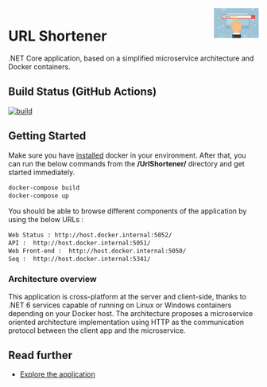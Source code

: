 <img src="https://github.com/gabriel-rodriguezcastellini/UrlShortener/blob/main/img/shortener.jpeg" alt="URL Shortener logo" title="urlShortener" align="right" height="60" />

# URL Shortener

.NET Core application, based on a simplified microservice architecture and Docker containers.

## Build Status (GitHub Actions)

[![build](https://github.com/gabriel-rodriguezcastellini/UrlShortener/actions/workflows/build-validation.yml/badge.svg)](https://github.com/gabriel-rodriguezcastellini/UrlShortener/actions/workflows/build-validation.yml)

## Getting Started

Make sure you have [installed](https://docs.docker.com/docker-for-windows/install/) docker in your environment. After that, you can run the below commands from the **/UrlShortener/** directory and get started immediately.

```powershell
docker-compose build
docker-compose up
```

You should be able to browse different components of the application by using the below URLs :

```
Web Status : http://host.docker.internal:5052/
API :  http://host.docker.internal:5051/
Web Front-end :  http://host.docker.internal:5050/
Seq :  http://host.docker.internal:5341/
```

### Architecture overview

This application is cross-platform at the server and client-side, thanks to .NET 6 services capable of running on Linux or Windows containers depending on your Docker host.
The architecture proposes a microservice oriented architecture implementation using HTTP as the communication protocol between the client app and the microservice.

## Read further

- [Explore the application](https://github.com/gabriel-rodriguezcastellini/UrlShortener/wiki#explore-the-application)
